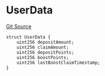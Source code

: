 # UserData
[Git Source](https://github.com/VaporFi/liquid-staking/blob/5d323fd7888bb01e362cdf4c980f8c20b18b712f/src/libraries/AppStorage.sol)


```solidity
struct UserData {
    uint256 depositAmount;
    uint256 claimAmount;
    uint256 depositPoints;
    uint256 boostPoints;
    uint256 lastBoostClaimTimestamp;
}
```

